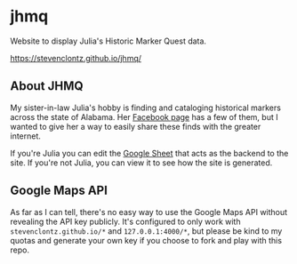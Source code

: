 # jhmq

Website to display Julia's Historic Marker Quest data.

<https://stevenclontz.github.io/jhmq/>

## About JHMQ

My sister-in-law Julia's hobby is finding and cataloging historical markers
across the state of Alabama. Her
[Facebook page](https://www.facebook.com/juliashistoric.markerquest)
has a few of them, but I wanted to give her a way to easily share these
finds with the greater internet.

If you're Julia you can edit the
[Google Sheet](https://docs.google.com/spreadsheets/d/17POJsIXACyxW5NrUV677niPT563_j-wTXLOTPBFVi_w/edit?usp=sharing)
that acts as the backend to the site. If you're not Julia, you can view it
to see how the site is generated.

## Google Maps API

As far as I can tell, there's no easy way to use the Google Maps API without
revealing the API key publicly. It's configured to only work with
`stevenclontz.github.io/*` and `127.0.0.1:4000/*`, but please be kind to
my quotas and generate your own key if you choose to fork and play with this
repo.
